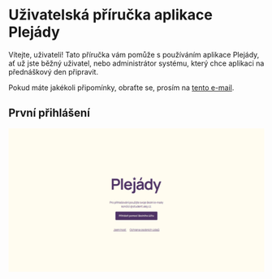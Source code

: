 # Uživatelská příručka aplikace Plejády

Vítejte, uživateli! Tato příručka vám pomůže s používáním aplikace Plejády, ať už jste běžný uživatel, nebo administrátor systému, který chce aplikaci na přednáškový den připravit.

Pokud máte jakékoli připomínky, obraťte se, prosím na [tento e-mail](mailto:nitram.rosenberg@gmail.com).

## První přihlášení

![Hlavní stránka před přihlášením](docs_images/login.png)